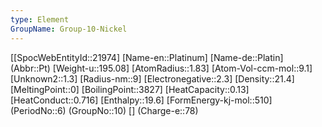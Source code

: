 ```yaml
---
type: Element
GroupName: Group-10-Nickel
---
```

[[SpocWebEntityId::21974]
[Name-en::Platinum]
[Name-de::Platin]
(Abbr::Pt)
[Weight-u::195.08]
[AtomRadius::1.83]
[Atom-Vol-ccm-mol::9.1]
[Unknown2::1.3]
[Radius-nm::9]
[Electronegative::2.3]
[Density::21.4]
[MeltingPoint::0]
[BoilingPoint::3827]
[HeatCapacity::0.13]
[HeatConduct::0.716]
[Enthalpy::19.6]
[FormEnergy-kj-mol::510]
(PeriodNo::6)
(GroupNo::10)
[]
(Charge-e::78)

